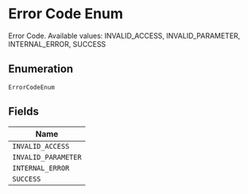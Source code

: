 
# Error Code Enum

Error Code. Available values: INVALID_ACCESS, INVALID_PARAMETER, INTERNAL_ERROR, SUCCESS

## Enumeration

`ErrorCodeEnum`

## Fields

| Name |
|  --- |
| `INVALID_ACCESS` |
| `INVALID_PARAMETER` |
| `INTERNAL_ERROR` |
| `SUCCESS` |

